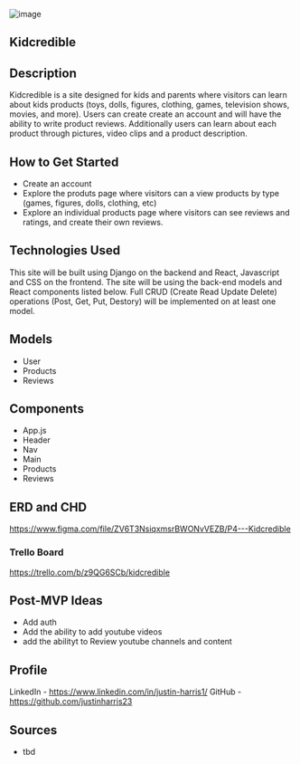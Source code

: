 ![image](https://imgur.com/aUJNp26.jpg)

## Kidcredible

## Description
Kidcredible is a site designed for kids and parents where visitors can learn about kids products (toys, dolls, figures, clothing, games, television shows, movies, and more). Users can create create an account and will have the ability to write product reviews. Additionally users can learn about each product through pictures, video clips and a product description. 

## How to Get Started

- Create an account 
- Explore the produts page where visitors can a view products by type (games, figures, dolls, clothing, etc)
- Explore an individual products page where visitors can see reviews and ratings, and create their own reviews.


## Technologies Used

This site will be built using Django on the backend and React, Javascript and CSS on the frontend. The site will be using the back-end models and React components listed below. Full CRUD (Create Read Update Delete) operations (Post, Get, Put, Destory) will be implemented on at least one model.

## Models
- User
- Products
- Reviews

## Components
- App.js
- Header
- Nav
- Main
- Products
- Reviews

## ERD and CHD
https://www.figma.com/file/ZV6T3NsiqxmsrBWONvVEZB/P4---Kidcredible


### Trello Board
https://trello.com/b/z9QG6SCb/kidcredible

## Post-MVP Ideas
- Add auth
- Add the ability to add youtube videos
- add the abilityt to Review youtube channels and content

## Profile
LinkedIn - https://www.linkedin.com/in/justin-harris1/
GitHub - https://github.com/justinharris23

## Sources
- tbd
